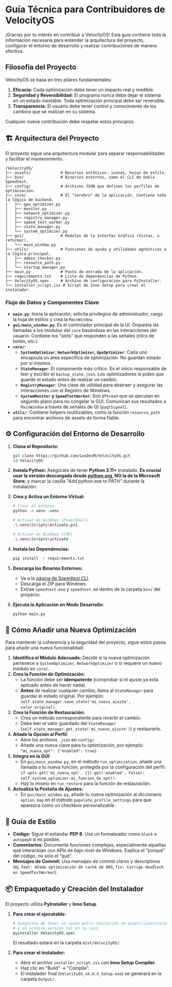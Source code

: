 # Guía Técnica para Contribuidores de VelocityOS

¡Gracias por tu interés en contribuir a VelocityOS! Esta guía contiene toda la información necesaria para entender la arquitectura del proyecto, configurar el entorno de desarrollo y realizar contribuciones de manera efectiva.

##  Filosofía del Proyecto

VelocityOS se basa en tres pilares fundamentales:

1.  **Eficacia:** Cada optimización debe tener un impacto real y medible.
2.  **Seguridad y Reversibilidad:** El programa nunca debe dejar el sistema en un estado inestable. Toda optimización principal debe ser reversible.
3.  **Transparencia:** El usuario debe tener control y conocimiento de los cambios que se realizan en su sistema.

Cualquier nueva contribución debe respetar estos principios.

## 🏗️ Arquitectura del Proyecto

El proyecto sigue una arquitectura modular para separar responsabilidades y facilitar el mantenimiento.

```
/VelocityOS/
├── assets/             # Recursos estáticos: iconos, hojas de estilo.
├── bin/                # Binarios externos, como el CLI de Ookla Speedtest.
├── config/             # Archivos JSON que definen los perfiles de optimización.
├── core/               # El "cerebro" de la aplicación. Contiene toda la lógica de backend.
│   ├── gpu_optimizer.py
│   ├── monitor.py
│   ├── network_optimizer.py
│   ├── registry_manager.py
│   ├── speed_test_worker.py
│   ├── state_manager.py
│   └── system_optimizer.py
├── gui/                # Módulos de la Interfaz Gráfica (Vistas, a reformar).
│   └── main_window.py
├── utils/              # Funciones de ayuda y utilidades agnósticas a la lógica principal.
│   ├── admin_checker.py
│   ├── resource_path.py
│   └── startup_manager.py
├── main.py             # Punto de entrada de la aplicación.
├── requirements.txt    # Lista de dependencias de Python.
├── VelocityOS.spec     # Archivo de configuración para PyInstaller.
└── installer_script.iss # Script de Inno Setup para crear el instalador.
```

### Flujo de Datos y Componentes Clave

-   **`main.py`**: Inicia la aplicación, solicita privilegios de administrador, carga la hoja de estilos y crea la `MainWindow`.
-   **`gui/main_window.py`**: Es el controlador principal de la UI. Orquesta las llamadas a los módulos del `core` basándose en las interacciones del usuario. Contiene los "slots" que responden a las señales (clics de botón, etc.).
-   **`core/`**:
    -   **`SystemOptimizer`, `NetworkOptimizer`, `GpuOptimizer`**: Cada uno encapsula un área específica de optimización. No guardan estado por sí mismos.
    -   **`StateManager`**: El componente más crítico. Es el único responsable de leer y escribir el `backup_state.json`. Los optimizadores le piden que guarde el estado *antes* de realizar un cambio.
    -   **`RegistryManager`**: Una clase de utilidad para abstraer y asegurar las interacciones con el Registro de Windows.
    -   **`SystemMonitor` y `SpeedTestWorker`**: Son `QThread` que se ejecutan en segundo plano para no congelar la GUI. Comunican sus resultados a `MainWindow` a través de señales de Qt (`pyqtSignal`).
-   **`utils/`**: Contiene helpers reutilizables, como la función `resource_path` para encontrar archivos de assets de forma fiable.

## ⚙️ Configuración del Entorno de Desarrollo

1.  **Clona el Repositorio:**
    ```bash
    git clone https://github.com/LexDevM/VelocityOS.git
    cd VelocityOS
    ```

2.  **Instala Python:** Asegúrate de tener **Python 3.11+** instalado. **Es crucial usar la versión descargada desde [python.org](https://www.python.org/downloads/windows/), NO la de la Microsoft Store**, y marcar la casilla "Add python.exe to PATH" durante la instalación.

3.  **Crea y Activa un Entorno Virtual:**
    ```bash
    # Crear el entorno
    python -m venv .venv

    # Activar en Windows (PowerShell)
    .\.venv\Scripts\Activate.ps1
    
    # Activar en Windows (CMD)
    .\.venv\Scripts\activate
    ```

4.  **Instala las Dependencias:**
    ```bash
    pip install -r requirements.txt
    ```

5.  **Descarga los Binarios Externos:**
    - Ve a la [página de Speedtest CLI](https://www.speedtest.net/es/apps/cli).
    - Descarga el ZIP para Windows.
    - Extrae `speedtest.exe` y `speedtest.md` dentro de la carpeta `bin/` del proyecto.

6.  **Ejecuta la Aplicación en Modo Desarrollo:**
    ```bash
    python main.py
    ```

## 📝 Cómo Añadir una Nueva Optimización

Para mantener la coherencia y la seguridad del proyecto, sigue estos pasos para añadir una nueva funcionalidad:

1.  **Identifica el Módulo Adecuado:** Decide si la nueva optimización pertenece a `SystemOptimizer`, `NetworkOptimizer` o si requiere un nuevo módulo en `core/`.
2.  **Crea la Función de Optimización:**
    - La función debe ser **idempotente** (comprobar si el ajuste ya está aplicado antes de hacer nada).
    - **Antes** de realizar cualquier cambio, llama al `StateManager` para guardar el estado original. Por ejemplo: `self.state_manager.save_state('mi_nuevo_ajuste', valor_original)`.
3.  **Crea la Función de Restauración:**
    - Crea un método correspondiente para revertir el cambio.
    - Debe leer el valor guardado del `StateManager` (`self.state_manager.get_state('mi_nuevo_ajuste')`) y restaurarlo.
4.  **Añade la Opción al Perfil:**
    - Abre los archivos `.json` en `config/`.
    - Añade una nueva clave para tu optimización, por ejemplo: `"mi_nueva_opt": {"enabled": true}`.
5.  **Integra en la GUI:**
    - En `gui/main_window.py`, en el método `run_optimization`, añade una llamada a tu nueva función, protegida por la configuración del perfil: `if opts.get('mi_nueva_opt', {}).get('enabled', False): self.system_optimizer.mi_funcion_de_opt()`.
    - Haz lo mismo en `run_restore` para la función de restauración.
6.  **Actualiza la Pestaña de Ajustes:**
    - En `gui/main_window.py`, añade tu nueva optimización al diccionario `option_map` en el método `populate_profile_settings` para que aparezca como un checkbox personalizable.

## 🎨 Guía de Estilo

- **Código:** Sigue el estándar **PEP 8**. Usa un formateador como `black` o `autopep8` si es posible.
- **Comentarios:** Documenta funciones complejas, especialmente aquellas que interactúan con APIs de bajo nivel de Windows. Explica el "porqué" del código, no solo el "qué".
- **Mensajes de Commit:** Usa mensajes de commit claros y descriptivos (ej. `feat: Añade optimización de caché de DNS`, `fix: Corrige deadlock en SpeedTestWorker`).

## 📦 Empaquetado y Creación del Instalador

El proyecto utiliza **PyInstaller** y **Inno Setup**.

1.  **Para crear el ejecutable:**
    ```bash
    # Asegúrate de tener un icono multi-resolución en assets/icons/velocityos.ico
    # y un archivo version.txt en la raíz.
    pyinstaller VelocityOS.spec
    ```
    El resultado estará en la carpeta `dist/VelocityOS/`.

2.  **Para crear el instalador:**
    - Abre el archivo `installer_script.iss` con **Inno Setup Compiler**.
    - Haz clic en "Build" -> "Compile".
    - El instalador final (`VelocityOS_vX.X.X_Setup.exe`) se generará en la carpeta `Output/`.

